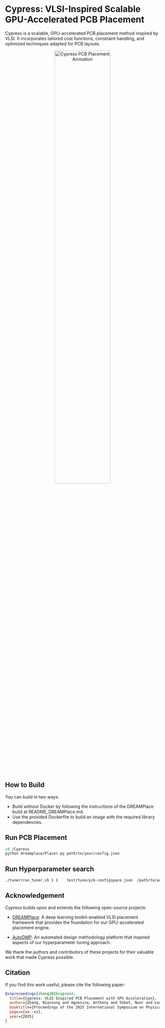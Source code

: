 # Cypress: VLSI-Inspired Scalable GPU-Accelerated PCB Placement

Cypress is a scalable, GPU-accelerated PCB placement method inspired by VLSI. It incorporates
tailored cost functions, constraint handling, and optimized techniques adapted for PCB layouts.

<p align="center">
  <img src="images/big-3.gif" width="60%" alt="Cypress PCB Placement Animation">
</p>


## How to Build

You can build in two ways:

- Build without Docker by following the instructions of the DREAMPlace build at README_DREAMPlace.md.
- Use the provided Dockerfile to build an image with the required library dependencies.

## Run PCB Placement

```sh
cd /Cypress
python dreamplace/Placer.py path/to/your/config.json
```

## Run Hyperparameter search

```sh
./tuner/run_tuner.sh 1 1 	test/tune/pcb-configspace.json 	/path/to/aux_file 	test/tuner/tuner-ppa.json "" 	100 4 0 0 10 	./tuner 	./results/result_path
```

## Acknowledgement

Cypress builds upon and extends the following open-source projects:

- [DREAMPlace](https://github.com/limbo018/DREAMPlace): A deep learning toolkit-enabled VLSI placement framework that provides the foundation for our GPU-accelerated placement engine.

- [AutoDMP](https://github.com/NVlabs/AutoDMP): An automated design methodology platform that inspired aspects of our hyperparameter tuning approach.

We thank the authors and contributors of these projects for their valuable work that made Cypress possible.

## Citation

If you find this work useful, please cite the following paper:

```bibtex
@inproceedings{zhang2025cypress,
  title={Cypress: VLSI-Inspired PCB Placement with GPU Acceleration},
  author={Zhang, Niansong and Agnesina, Anthony and Shbat, Noor and Leader, Yuval and Zhang, Zhiru and Ren, Haoxing},
  booktitle={Proceedings of the 2025 International Symposium on Physical Design},
  pages={xx--xx},
  year={2025}
}
```
